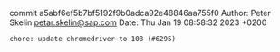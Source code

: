 commit a5abf6ef5b7bf5192f9b0adca92e48846aa755f0
Author: Peter Skelin <petar.skelin@sap.com>
Date:   Thu Jan 19 08:58:32 2023 +0200

    chore: update chromedriver to 108 (#6295)
